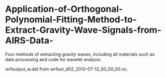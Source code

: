 # Application-of-Orthogonal-Polynomial-Fitting-Method-to-Extract-Gravity-Wave-Signals-from-AIRS-Data-

Four methods of extracting gravity waves, including all materials such as data processing and code for wavelet analysis.

wrfoutput_w.dat from wrfout_d02_2013-07-12_00_00_00.nc.
